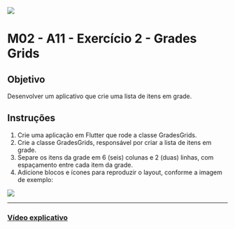 ![](https://i.imgur.com/xG74tOh.png)

# M02 - A11 - Exercício 2 - Grades Grids

## Objetivo

Desenvolver um aplicativo que crie uma lista de itens em grade.

## Instruções

1. Crie uma aplicação em Flutter que rode a classe GradesGrids.
2. Crie a classe GradesGrids, responsável por criar a lista de itens em grade.
3. Separe os itens da grade em 6 (seis) colunas e 2 (duas) linhas, com espaçamento entre cada item da grade.
4. Adicione blocos e ícones para reproduzir o layout, conforme a imagem de exemplo:

![](https://i.imgur.com/LypW1AH.png)

---

### [Vídeo explicativo](https://drive.google.com/file/d/1TOSN8Mp2FfaiBWfT2kUKrH2X_WFutsZe/view?usp=sharing)
